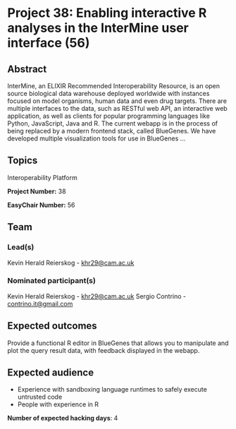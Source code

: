 # Project 38: Enabling interactive R analyses in the InterMine user interface (56)

## Abstract

InterMine, an ELIXIR Recommended Interoperability Resource, is an open source biological data warehouse deployed worldwide with instances focused on model organisms, human data and even drug targets. There are multiple interfaces to the data, such as RESTful web API, an interactive web application, as well as clients for popular programming languages like Python, JavaScript, Java and R. The current webapp is in the process of being replaced by a modern frontend stack, called BlueGenes. We have developed multiple visualization tools for use in BlueGenes ...

## Topics

Interoperability Platform

**Project Number:** 38



**EasyChair Number:** 56

## Team

### Lead(s)

Kevin Herald Reierskog - khr29@cam.ac.uk

### Nominated participant(s)

Kevin Herald Reierskog - khr29@cam.ac.uk
 Sergio Contrino - contrino.it@gmail.com

## Expected outcomes

Provide a functional R editor in BlueGenes that allows you to manipulate and plot the query result data, with feedback displayed in the webapp.

## Expected audience

- Experience with sandboxing language runtimes to safely execute untrusted code
 - People with experience in R

**Number of expected hacking days**: 4

